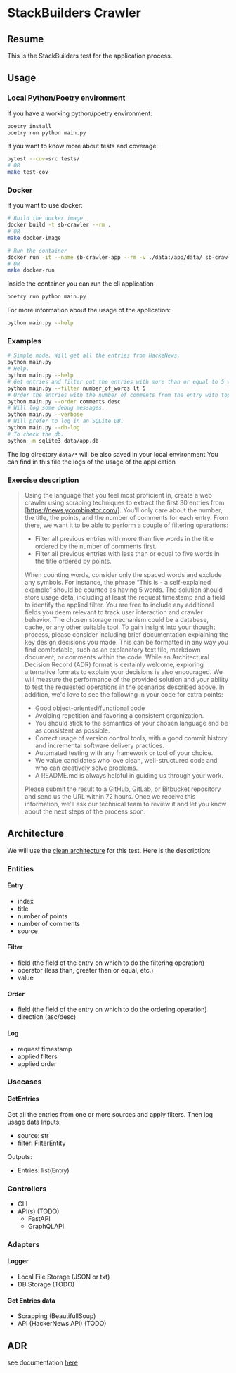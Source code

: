# StackBuilders Crawler

## Resume

This is the StackBuilders test for the application process.

## Usage

### Local Python/Poetry environment

If you have a working python/poetry environment:

```bash
poetry install
poetry run python main.py
```

If you want to know more about tests and coverage:

```bash
pytest --cov=src tests/
# OR
make test-cov
```

### Docker

If you want to use docker:

```bash
# Build the docker image
docker build -t sb-crawler --rm .
# OR
make docker-image

# Run the container
docker run -it --name sb-crawler-app --rm -v ./data:/app/data/ sb-crawler
# OR
make docker-run
```

Inside the container you can run the cli application

```bash
poetry run python main.py
```

For more information about the usage of the application:

```bash
python main.py --help
```

### Examples

```bash
# Simple mode. Will get all the entries from HackeNews.
python main.py
# Help.
python main.py --help
# Get entries and filter out the entries with more than or equal to 5 words in the title.
python main.py --filter number_of_words lt 5
# Order the entries with the number of comments from the entry with top comments to lowest one.
python main.py --order comments desc
# Will log some debug messages.
python main.py --verbose
# Will prefer to log in an SQLite DB.
python main.py --db-log
# To check the db.
python -m sqlite3 data/app.db
```

The log directory `data/*` will be also saved in your local environment
You can find in this file the logs of the usage of the application

### Exercise description

> Using the language that you feel most proficient in, create a web crawler
> using scraping techniques to extract the first 30 entries from [https://news.ycombinator.com/].
> You'll only care about the number, the title, the points, and the number of
> comments for each entry.
> From there, we want it to be able to perform a couple of filtering operations:
>
> - Filter all previous entries with more than five words in the title ordered by the number of comments first.
> - Filter all previous entries with less than or equal to five words in the title ordered by points.
>
> When counting words, consider only the spaced words and exclude any symbols.
> For instance, the phrase “This is - a self-explained example” should be
> counted as having 5 words.
> The solution should store usage data, including at least the request timestamp
> and a field to identify the applied filter. You are free to include any
> additional fields you deem relevant to track user interaction and crawler
> behavior. The chosen storage mechanism could be a database, cache, or any
> other suitable tool.
> To gain insight into your thought process, please consider including brief
> documentation explaining the key design decisions you made.
> This can be formatted in any way you find comfortable, such as an explanatory
> text file, markdown document, or comments within the code.
> While an Architectural Decision Record (ADR) format is certainly welcome,
> exploring alternative formats to explain your decisions is also encouraged.
> We will measure the performance of the provided solution and your ability to
> test the requested operations in the scenarios described above.
> In addition, we'd love to see the following in your code for extra points:
>
> - Good object-oriented/functional code
> - Avoiding repetition and favoring a consistent organization.
> - You should stick to the semantics of your chosen language and be as consistent as possible.
> - Correct usage of version control tools, with a good commit history and incremental software delivery practices.
> - Automated testing with any framework or tool of your choice.
> - We value candidates who love clean, well-structured code and who can creatively solve problems.
> - A README.md is always helpful in guiding us through your work.
>
> Please submit the result to a GitHub, GitLab, or Bitbucket repository and send us the URL within 72 hours. Once we receive this information, we'll ask our technical team to review it and let you know about the next steps of the process soon.

## Architecture

We will use the [clean architecture](https://blog.cleancoder.com/uncle-bob/2012/08/13/the-clean-architecture.html) for this test. Here is the description:

### Entities

#### Entry

- index
- title
- number of points
- number of comments
- source

#### Filter

- field (the field of the entry on which to do the filtering operation)
- operator (less than, greater than or equal, etc.)
- value

#### Order

- field (the field of the entry on which to do the ordering operation)
- direction (asc/desc)

#### Log

- request timestamp
- applied filters
- applied order

### Usecases

#### GetEntries

Get all the entries from one or more sources and apply filters.
Then log usage data
Inputs:

- source: str
- filter: FilterEntity

Outputs:

- Entries: list(Entry)

### Controllers

- CLI
- API(s) (TODO)
  - FastAPI
  - GraphQLAPI

### Adapters

#### Logger

- Local File Storage (JSON or txt)
- DB Storage (TODO)

#### Get Entries data

- Scrapping (BeautifullSoup)
- API (HackerNews API) (TODO)

## ADR

see documentation [here](adr/adr.md)

```

```
